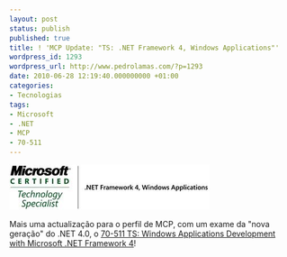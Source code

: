 ```yaml
---
layout: post
status: publish
published: true
title: ! 'MCP Update: "TS: .NET Framework 4, Windows Applications"'
wordpress_id: 1293
wordpress_url: http://www.pedrolamas.com/?p=1293
date: 2010-06-28 12:19:40.000000000 +01:00
categories:
- Tecnologias
tags:
- Microsoft
- .NET
- MCP
- 70-511
---
```

![](wp-content/uploads/2010/06/TS-Windows-Applications-Development-with-Microsoft-.NET-Framework-4.jpg "TS: Windows Applications Development with Microsoft .NET Framework 4")

Mais uma actualização para o perfil de MCP, com um exame da "nova geração" do .NET 4.0, o [70-511 TS: Windows Applications Development with Microsoft .NET Framework 4](http://www.microsoft.com/learning/en/us/exam.aspx?ID=70-511)!
